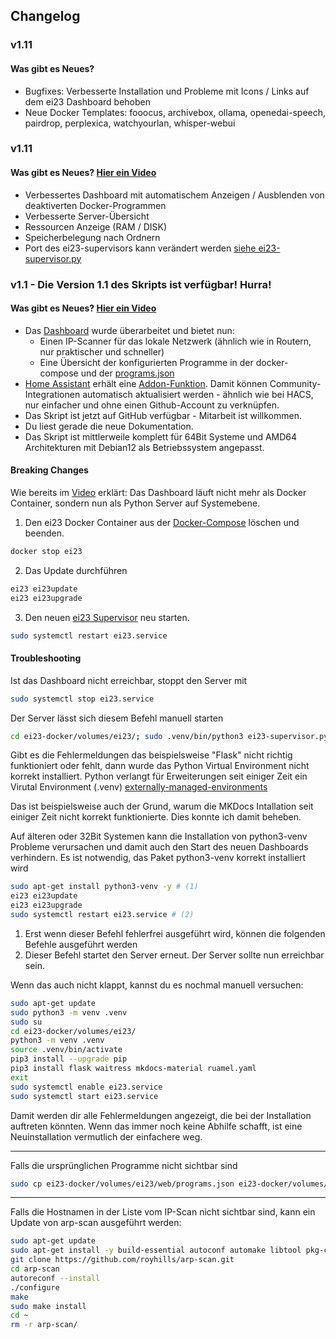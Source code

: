 ## Changelog


### v1.11
#### Was gibt es Neues?
- Bugfixes: Verbesserte Installation und Probleme mit Icons / Links auf dem ei23 Dashboard behoben
- Neue Docker Templates: fooocus, archivebox, ollama, openedai-speech, pairdrop, perplexica, watchyourlan, whisper-webui


### v1.11
#### Was gibt es Neues? [Hier ein Video](https://youtu.be/_eBfsc9YRHE)
- Verbessertes Dashboard mit automatischem Anzeigen / Ausblenden von deaktiverten Docker-Programmen
- Verbesserte Server-Übersicht
- Ressourcen Anzeige (RAM / DISK)
- Speicherbelegung nach Ordnern
- Port des ei23-supervisors kann verändert werden [siehe ei23-supervisor.py](https://github.com/ei23com/diy-smart-home/blob/main/ei23-docker/volumes/ei23/ei23-supervisor.py#L22) 

### v1.1 - Die Version 1.1 des Skripts ist verfügbar! Hurra!

#### Was gibt es Neues? [Hier ein Video](https://youtu.be/Ar_j29EbX98)

- Das [Dashboard](/start/ei23-dashboard/) wurde überarbeitet und bietet nun:
  - Einen IP-Scanner für das lokale Netzwerk (ähnlich wie in Routern, nur praktischer und schneller)
  - Eine Übersicht der konfigurierten Programme in der docker-compose und der [programs.json](/start/ei23-dashboard/)
- [Home Assistant](/software/homeassistant/) erhält eine [Addon-Funktion](https://github.com/ei23com/diy-smart-home/blob/main/ei23-docker/custom_ha_addons-example.sh). Damit können Community-Integrationen automatisch aktualisiert werden - ähnlich wie bei HACS, nur einfacher und ohne einen Github-Account zu verknüpfen.
- Das Skript ist jetzt auf GitHub verfügbar - Mitarbeit ist willkommen.
- Du liest gerade die neue Dokumentation.
- Das Skript ist mittlerweile komplett für 64Bit Systeme und AMD64 Architekturen mit Debian12 als Betriebssystem angepasst.

#### Breaking Changes

Wie bereits im [Video](https://youtu.be/Ar_j29EbX98) erklärt:
Das Dashboard läuft nicht mehr als Docker Container, sondern nun als Python Server auf Systemebene.

1. Den ei23 Docker Container aus der [Docker-Compose](/start/docker-compose/) löschen und beenden.
```bash
docker stop ei23
```

2. Das Update durchführen
```bash
ei23 ei23update
ei23 ei23upgrade
```

3. Den neuen [ei23 Supervisor](/start/ei23-dashboard/) neu starten.
```bash
sudo systemctl restart ei23.service
```

#### Troubleshooting
Ist das Dashboard nicht erreichbar, stoppt den Server mit
```bash
sudo systemctl stop ei23.service
```

Der Server lässt sich diesem Befehl manuell starten
```bash
cd ei23-docker/volumes/ei23/; sudo .venv/bin/python3 ei23-supervisor.py
```
Gibt es die Fehlermeldungen das beispielsweise "Flask" nicht richtig funktioniert oder fehlt, dann wurde das Python Virtual Environment nicht korrekt installiert.
Python verlangt für Erweiterungen seit einiger Zeit ein Virutal Environment (.venv)
[externally-managed-environments](https://packaging.python.org/en/latest/specifications/externally-managed-environments/)

Das ist beispielsweise auch der Grund, warum die MKDocs Intallation seit einiger Zeit nicht korrekt funktionierte. Dies konnte ich damit beheben.

Auf älteren oder 32Bit Systemen kann die Installation von python3-venv Probleme verursachen und damit auch den Start des neuen Dashboards verhindern.
Es ist notwendig, das Paket python3-venv korrekt installiert wird
```bash
sudo apt-get install python3-venv -y # (1)
ei23 ei23update 
ei23 ei23upgrade
sudo systemctl restart ei23.service # (2)
```

1.   Erst wenn dieser Befehl fehlerfrei ausgeführt wird, können die folgenden Befehle ausgeführt werden
2.   Dieser Befehl startet den Server erneut. Der Server sollte nun erreichbar sein.


Wenn das auch nicht klappt, kannst du es nochmal manuell versuchen:

```bash
sudo apt-get update
sudo python3 -m venv .venv
sudo su
cd ei23-docker/volumes/ei23/
python3 -m venv .venv
source .venv/bin/activate
pip3 install --upgrade pip
pip3 install flask waitress mkdocs-material ruamel.yaml
exit
sudo systemctl enable ei23.service
sudo systemctl start ei23.service
```

Damit werden dir alle Fehlermeldungen angezeigt, die bei der Installation auftreten könnten.
Wenn das immer noch keine Abhilfe schafft, ist eine Neuinstallation vermutlich der einfachere weg.

--- 


Falls die ursprünglichen Programme nicht sichtbar sind
```bash
sudo cp ei23-docker/volumes/ei23/web/programs.json ei23-docker/volumes/ei23/web/static/programs.json
```
---
Falls die Hostnamen in der Liste vom IP-Scan nicht sichtbar sind, kann ein Update von arp-scan ausgeführt werden:
```bash
sudo apt-get update
sudo apt-get install -y build-essential autoconf automake libtool pkg-config libpcap-dev
git clone https://github.com/royhills/arp-scan.git
cd arp-scan
autoreconf --install
./configure
make
sudo make install
cd ~
rm -r arp-scan/
```